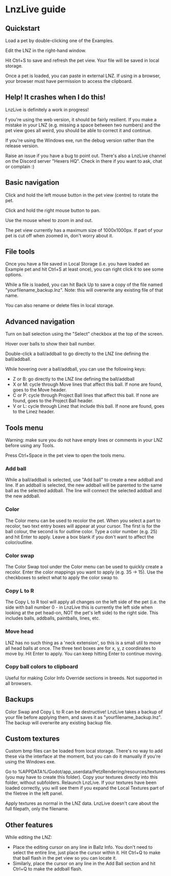 # LnzLive guide

## Quickstart

Load a pet by double-clicking one of the Examples.

Edit the LNZ in the right-hand window.

Hit Ctrl+S to save and refresh the pet view. Your file will be saved in local storage.

Once a pet is loaded, you can paste in external LNZ. If using in a browser, your browser must have permission to access the clipboard.

## Help! It crashes when I do this!

LnzLive is definitely a work in progress!  

f you're using the web version, it should be fairly resilient. If you make a mistake in your LNZ (e.g. missing a space between two numbers) and the pet view goes all weird, you should be able to correct it and continue.

If you're using the Windows exe, run the debug version rather than the release version.

Raise an issue if you have a bug to point out. There's also a LnzLive channel on the Discord server "Hexers HQ". Check in there if you want to ask, chat or complain :)

## Basic navigation

Click and hold the left mouse button in the pet view (centre) to rotate the pet.

Click and hold the right mouse button to pan.

Use the mouse wheel to zoom in and out.

The pet view currently has a maximum size of 1000x1000px. If part of your pet is cut off when zoomed in, don't worry about it.

## File tools

Once you have a file saved in Local Storage (i.e. you have loaded an Example pet and hit Ctrl+S at least once), you can right click it to see some options.

While a file is loaded, you can hit Back Up to save a copy of the file named "yourfilename_backup.lnz". Note: this will overwrite any existing file of that name.

You can also rename or delete files in local storage.

## Advanced navigation

Turn on ball selection using the "Select" checkbox at the top of the screen.

Hover over balls to show their ball number.

Double-click a ball/addball to go directly to the LNZ line defining the ball/addball.

While hovering over a ball/addball, you can use the following keys:

- Z or B: go directly to the LNZ line defining the ball/addball
- X or M: cycle through Move lines that affect this ball. If none are found, goes to the Move header.
- C or P: cycle through Project Ball lines that affect this ball. If none are found, goes to the Project Ball header.
- V or L: cycle through Linez that include this ball. If none are found, goes to the Linez header.

## Tools menu

Warning: make sure you do not have empty lines or comments in your LNZ before using any Tools.

Press Ctrl+Space in the pet view to open the tools menu.

### Add ball

While a ball/addball is selected, use "Add ball" to create a new addball and line. If an addball is selected, the new addball will be parented to the same ball as the selected addball. The line will connect the selected addball and the new addball.

### Color

The Color menu can be used to recolor the pet. When you select a part to recolor, two text entry boxes will appear at your cursor. The first is for the ball colour, the second is for outline color. Type a color number (e.g. 25) and hit Enter to apply. Leave a box blank if you don't want to affect the color/outline.

### Color swap

The Color Swap tool under the Color menu can be used to quickly create a recolor. Enter the color mappings you want to apply (e.g. 35 -> 15). Use the checkboxes to select what to apply the color swap to.

### Copy L to R

The Copy L to R tool will apply all changes on the left side of the pet (i.e. the side with ball number 0 - in LnzLive this is currently the left side when looking at the pet head-on, NOT the pet's left side) to the right side. This includes balls, addballs, paintballs, lines, etc.

### Move head

LNZ has no such thing as a 'neck extension', so this is a small util to move all head balls at once. The three text boxes are for x, y, z coordinates to move by. Hit Enter to apply. You can keep hitting Enter to continue moving.

### Copy ball colors to clipboard

Useful for making Color Info Override sections in breeds. Not supported in all browsers.

## Backups

Color Swap and Copy L to R can be destructive! LnzLive takes a backup of your file before applying them, and saves it as "yourfilename_backup.lnz". The backup will overwrite any existing backup file.

## Custom textures

Custom bmp files can be loaded from local storage. There's no way to add these via the interface at the moment, but you can do it manually if you're using the Windows exe.

Go to %APPDATA%/Godot/app_userdata/PetzRendering/resources/textures (you may have to create this folder). Copy your textures directly into this folder, without subfolders. Relaunch LnzLive. If your textures have been loaded correctly, you will see them if you expand the Local Textures part of the filetree in the left panel.

Apply textures as normal in the LNZ data. LnzLive doesn't care about the full filepath, only the filename.

## Other features

While editing the LNZ:

- Place the editing cursor on any line in Ballz Info. You don't need to select the entire line, just place the cursor within it. Hit Ctrl+Q to make that ball flash in the pet view so you can locate it.
- Similarly, place the cursor on any line in the Add Ball section and hit Ctrl+Q to make the addball flash.
